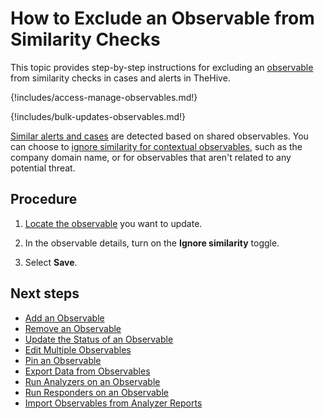 # How to Exclude an Observable from Similarity Checks

This topic provides step-by-step instructions for excluding an [observable](../../user-guides/analyst-corner/cases/observables/about-observables.md) from similarity checks in cases and alerts in TheHive.

{!includes/access-manage-observables.md!}

{!includes/bulk-updates-observables.md!}

[Similar alerts and cases](../find-similar-alerts-cases.md) are detected based on shared observables. You can choose to [ignore similarity for contextual observables](update-status-of-an-observable.md), such as the company domain name, or for observables that aren't related to any potential threat.

<h2>Procedure</h2>

1. [Locate the observable](../search-for-cases/find-an-observable.md) you want to update.

2. In the observable details, turn on the **Ignore similarity** toggle.

3. Select **Save**.

<h2>Next steps</h2>

* [Add an Observable](add-an-observable.md)
* [Remove an Observable](remove-an-observable.md)
* [Update the Status of an Observable](update-status-of-an-observable.md)
* [Edit Multiple Observables](edit-multiple-observables.md)
* [Pin an Observable](pin-an-observable.md)
* [Export Data from Observables](export-data-observables.md)
* [Run Analyzers on an Observable](run-analyzers-on-observables.md)
* [Run Responders on an Observable](run-responders-on-an-observable.md)
* [Import Observables from Analyzer Reports](import-observables-from-analyzer-reports.md)